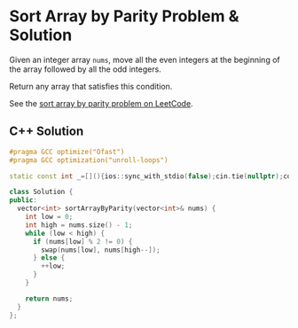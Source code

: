 # Sort Array by Parity Problem & Solution

Given an integer array `nums`, move all the even integers at the beginning of the array followed by all the odd integers.

Return any array that satisfies this condition.

See the [sort array by parity problem on LeetCode](https://leetcode.com/problems/sort-array-by-parity).

## C++ Solution

```cpp
#pragma GCC optimize("Ofast")
#pragma GCC optimization("unroll-loops")

static const int _=[](){ios::sync_with_stdio(false);cin.tie(nullptr);cout.tie(nullptr);return 0;}();

class Solution {
public:
  vector<int> sortArrayByParity(vector<int>& nums) {
    int low = 0;
    int high = nums.size() - 1;
    while (low < high) {
      if (nums[low] % 2 != 0) {
        swap(nums[low], nums[high--]);
      } else {
        ++low;
      }
    }

    return nums;
  }
};
```
